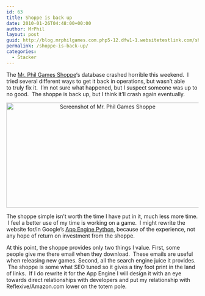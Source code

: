 ```yaml
---
id: 63
title: Shoppe is back up
date: 2010-01-26T04:48:00+00:00
author: MrPhil
layout: post
guid: http://blog.mrphilgames.com.php5-12.dfw1-1.websitetestlink.com/shoppe-is-back-up/
permalink: /shoppe-is-back-up/
categories:
  - Stacker
---
```

The [Mr. Phil Games Shoppe](http://games.mrphilgames.com/)&#8216;s database crashed horrible this weekend.  I tried several different ways to get it back in operations, but wasn&#8217;t able to truly fix it.  I&#8217;m not sure what happened, but I suspect someone was up to no good.  The shoppe is back up, but I think it&#8217;ll crash again eventually.

<p style="text-align: center;">
  <span class="full-image-block ssNonEditable"><span><a href="http://www.mrphilgames.com/wp-content/uploads/2010/04/Shoppe1.png"><img class="aligncenter size-full wp-image-78" title="Shoppe" src="http://www.mrphilgames.com/wp-content/uploads/2010/04/Shoppe1.png" alt="Screenshot of Mr. Phil Games Shoppe" width="515" height="276" srcset="http://www.mrphilgames.com/wp-content/uploads/2010/04/Shoppe1.png 515w, http://www.mrphilgames.com/wp-content/uploads/2010/04/Shoppe1-300x160.png 300w" sizes="(max-width: 515px) 100vw, 515px" /></a><br /> </span></span>
</p>

The shoppe simple isn&#8217;t worth the time I have put in it, much less more time.  I feel a better use of my time is working on a game.  I might rewrite the website for/in Google&#8217;s [App Engine Python](http://code.google.com/appengine/docs/python/overview.html), because of the experience, not any hope of return on investment from the shoppe.

At this point, the shoppe provides only two things I value. First, some people give me there email when they download.  These emails are useful when releasing new games. Second, all the search engine juice it provides.  The shoppe is some what SEO tuned so it gives a tiny foot print in the land of links.  If I do rewrite it for the App Engine I will design it with an eye towards direct relationships with developers and put my relationship with Reflexive/Amazon.com lower on the totem pole.